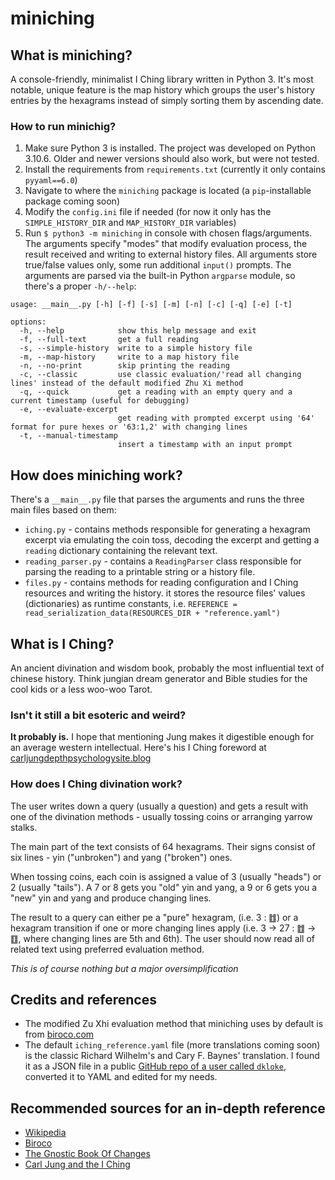 # miniching

## What is miniching?

A console-friendly, minimalist I Ching library written in Python 3. It's most notable, unique feature is the map history
which groups the user's history entries by the hexagrams instead of simply sorting them by ascending date.

### How to run minichig?

1. Make sure Python 3 is installed. The project was developed on Python 3.10.6.
   Older and newer versions should also work, but were not tested.
2. Install the requirements from `requirements.txt` (currently it only contains `pyyaml==6.0`)
3. Navigate to where the `miniching` package is located (a `pip`-installable package coming soon)
4. Modify the `config.ini` file if needed (for now it only has the `SIMPLE_HISTORY_DIR` and `MAP_HISTORY_DIR` variables)
5. Run `$ python3 -m miniching` in console with chosen flags/arguments.
   The arguments specify "modes" that modify evaluation process, the result received and writing to external history files.
   All arguments store true/false values only, some run additional `input()` prompts.
   The arguments are parsed via the built-in Python `argparse` module, so there's a proper `-h/--help`:

```
usage: __main__.py [-h] [-f] [-s] [-m] [-n] [-c] [-q] [-e] [-t]

options:
  -h, --help            show this help message and exit
  -f, --full-text       get a full reading
  -s, --simple-history  write to a simple history file
  -m, --map-history     write to a map history file
  -n, --no-print        skip printing the reading
  -c, --classic         use classic evaluation/'read all changing lines' instead of the default modified Zhu Xi method
  -q, --quick           get a reading with an empty query and a current timestamp (useful for debugging)
  -e, --evaluate-excerpt
                        get reading with prompted excerpt using '64' format for pure hexes or '63:1,2' with changing lines
  -t, --manual-timestamp
                        insert a timestamp with an input prompt
```

## How does miniching work?

There's a `__main__.py` file that parses the arguments and runs the three main files based on them:
* `iching.py` - contains methods responsible for generating a hexagram excerpt via emulating the coin toss, decoding the
  excerpt and getting a `reading` dictionary containing the relevant text.
* `reading_parser.py` - contains a `ReadingParser` class responsible for parsing the reading to a printable string or
  a history file.
* `files.py` - contains methods for reading configuration and I Ching resources and writing the history. it stores the
  resource files' values (dictionaries) as runtime constants, i.e.  `REFERENCE = read_serialization_data(RESOURCES_DIR + "reference.yaml")`

## What is I Ching?

An ancient divination and wisdom book, probably the most influential text of chinese history.
Think jungian dream generator and Bible studies for the cool kids or a less woo-woo Tarot.

### Isn't it still a bit esoteric and weird?

__It probably is.__ I hope that mentioning Jung makes it digestible enough for an average western intellectual. Here's his
I Ching foreword at [carljungdepthpsychologysite.blog](https://carljungdepthpsychologysite.blog/2020/02/03/foreword-to-the-i-ching-by-carl-gustav-jung/)

### How does I Ching divination work?

The user writes down a query (usually a question) and gets a result with one of the divination methods -
usually tossing coins or arranging yarrow stalks.

The main part of the text consists of 64 hexagrams.
Their signs consist of six lines - yin ("unbroken") and yang ("broken") ones.

When tossing coins, each coin is assigned a value of 3 (usually "heads") or 2 (usually "tails").
A 7 or 8 gets you "old" yin and yang, a 9 or 6 gets you a "new" yin and yang and produce changing lines.

The result to a query can either pe a "pure" hexagram, (i.e. 3 : ䷂) or a hexagram transition if one or more changing
lines apply (i.e. 3 -> 27 : ䷂ -> ䷚, where changing lines are 5th and 6th).  The user should now read all of related text using preferred evaluation method.

*This is of course nothing but a major oversimplification*

## Credits and references

* The modified Zu Xhi evaluation method that miniching uses by default is from [biroco.com](https://www.biroco.com/yijing/basics.htm)
* The default `iching_reference.yaml` file (more translations coming soon)
  is the classic Richard Wilhelm's and Cary F. Baynes' translation. I found it as a JSON file in a public
  [GitHub repo of a user called `dkloke`](https://github.com/dkloke/I-Ching-ref/blob/master/iChing.json), converted it to YAML and edited for my needs.

## Recommended sources for an in-depth reference
* [Wikipedia](https://en.wikipedia.org/wiki/I_Ching)
* [Biroco](https://www.biroco.com/yijing/index.htm)
* [The Gnostic Book Of Changes](https://www.jamesdekorne.com/GBCh/GBCh.htm)
* [Carl Jung and the I Ching](https://carl-jung.net/iching.html)
